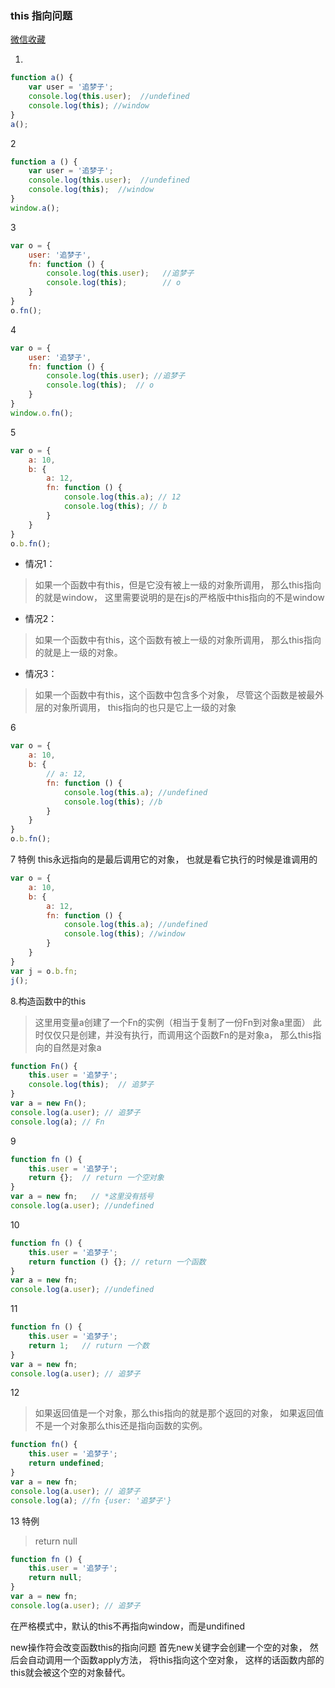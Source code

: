 ### this 指向问题
[微信收藏](https://mp.weixin.qq.com/s?__biz=MzAxODE2MjM1MA==&mid=2651552403&idx=1&sn=9f3ebb90573742a9506875ab6b2c2a5b&chksm=8025ad52b7522444b61cbb18ac593fc1b523e1bd383d10614e3ab9a6ee5e02ef3a2a745175f6&scene=0&key=cf0fa2bf8e1a08acddf806280dc4c2d91f38725fc6d6f7183a29d35633f58db07da6ff35b0f44e823a7e47706f05e74b8c7e039fec9f781b4022c9a60d87e66fa746bfd17da94a6b11f8bcac60942cd5&ascene=0&uin=MTc1MTY2NDg2MQ%3D%3D&devicetype=iMac+MacBookPro13%2C2+OSX+OSX+10.12.5+build(16F73)&version=12020810&nettype=WIFI&fontScale=100&pass_ticket=ReTDcqRl%2BHxWX%2ByvtUlqiBXKCKX%2B8lS0nDTRpSWS0vm0DaAJhCmwldF19J%2B%2BR3DC)

1.
```javascript
function a() {
    var user = '追梦子';
    console.log(this.user);  //undefined
    console.log(this); //window
}
a();
```


2
```javascript
function a () {
    var user = '追梦子';
    console.log(this.user);  //undefined
    console.log(this);  //window
}
window.a();
```


3
```javascript
var o = {
    user: '追梦子',
    fn: function () {
        console.log(this.user);   //追梦子
        console.log(this);        // o
    }
}
o.fn();
```


4
```javascript
var o = {
    user: '追梦子',
    fn: function () {
        console.log(this.user); //追梦子
        console.log(this);  // o
    }
}
window.o.fn();
```


5
```javascript
var o = {
    a: 10,
    b: {
        a: 12,
        fn: function () {
            console.log(this.a); // 12
            console.log(this); // b
        }
    }
}
o.b.fn();
```


* 情况1：
> 如果一个函数中有this，但是它没有被上一级的对象所调用，
那么this指向的就是window，
这里需要说明的是在js的严格版中this指向的不是window


* 情况2：
> 如果一个函数中有this，这个函数有被上一级的对象所调用，
那么this指向的就是上一级的对象。


 * 情况3：
> 如果一个函数中有this，这个函数中包含多个对象，
尽管这个函数是被最外层的对象所调用，
this指向的也只是它上一级的对象


6
```javascript
var o = {
    a: 10,
    b: {
        // a: 12,
        fn: function () {
            console.log(this.a); //undefined
            console.log(this); //b
        }
    }
}
o.b.fn();
```


7  特例
this永远指向的是最后调用它的对象，
也就是看它执行的时候是谁调用的
```javascript
var o = {
    a: 10,
    b: {
        a: 12,
        fn: function () {
            console.log(this.a); //undefined
            console.log(this); //window
        }
    }
}
var j = o.b.fn;
j();
```


8.构造函数中的this
> 这里用变量a创建了一个Fn的实例（相当于复制了一份Fn到对象a里面）
此时仅仅只是创建，并没有执行，而调用这个函数Fn的是对象a，
那么this指向的自然是对象a
```javascript
function Fn() {
    this.user = '追梦子';
    console.log(this);  // 追梦子
}
var a = new Fn();
console.log(a.user); // 追梦子
console.log(a); // Fn
```

9
```javascript
function fn () {
    this.user = '追梦子';
    return {};  // return 一个空对象
}
var a = new fn;   // *这里没有括号
console.log(a.user); //undefined
```


10
```javascript
function fn () {
    this.user = '追梦子';
    return function () {}; // return 一个函数
}
var a = new fn;
console.log(a.user); //undefined
```


11
```javascript
function fn () {
    this.user = '追梦子';
    return 1;   // ruturn 一个数
}
var a = new fn;
console.log(a.user); // 追梦子
```


12
> 如果返回值是一个对象，那么this指向的就是那个返回的对象，
如果返回值不是一个对象那么this还是指向函数的实例。
```javascript
function fn() {
    this.user = '追梦子';
    return undefined;
}
var a = new fn;
console.log(a.user); // 追梦子
console.log(a); //fn {user: '追梦子'}
```


13 特例
> return null
```javascript
function fn () {
    this.user = '追梦子';
    return null;
}
var a = new fn;
console.log(a.user); // 追梦子
```

在严格模式中，默认的this不再指向window，而是undifined


new操作符会改变函数this的指向问题
首先new关键字会创建一个空的对象，
然后会自动调用一个函数apply方法，
将this指向这个空对象，
这样的话函数内部的this就会被这个空的对象替代。
